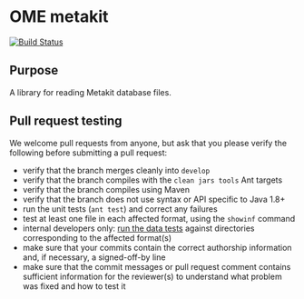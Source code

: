 # OME metakit

[![Build Status](https://travis-ci.org/ome/ome-metakit.png)](http://travis-ci.org/ome/ome-metakit)

Purpose
-------

A library for reading Metakit database files.

Pull request testing
--------------------

We welcome pull requests from anyone, but ask that you please verify the
following before submitting a pull request:

 * verify that the branch merges cleanly into ```develop```
 * verify that the branch compiles with the ```clean jars tools``` Ant targets
 * verify that the branch compiles using Maven
 * verify that the branch does not use syntax or API specific to Java 1.8+
 * run the unit tests (```ant test```) and correct any failures
 * test at least one file in each affected format, using the ```showinf```
   command
 * internal developers only: [run the data
   tests](http://www.openmicroscopy.org/site/support/bio-formats/developers/commit-testing.html)
   against directories corresponding to the affected format(s)
 * make sure that your commits contain the correct authorship information and,
   if necessary, a signed-off-by line
 * make sure that the commit messages or pull request comment contains
   sufficient information for the reviewer(s) to understand what problem was
   fixed and how to test it
